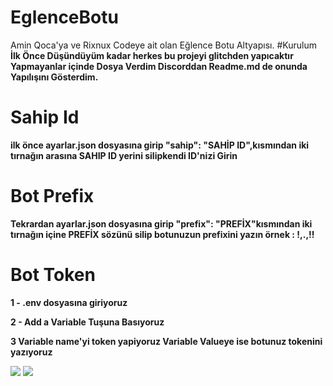 # EglenceBotu
Amin Qoca'ya ve Rixnux Codeye ait olan Eğlence Botu Altyapısı.
#Kurulum
**İlk Önce Düşündüyüm kadar herkes bu projeyi glitchden yapıcaktır Yapmayanlar içinde Dosya Verdim Discorddan Readme.md de onunda Yapılışını Gösterdim.**

# Sahip Id

**ilk önce ayarlar.json dosyasına girip "sahip": "SAHİP ID",kısmından iki tırnağın arasına SAHIP ID yerini silipkendi ID'nizi Girin**

# Bot Prefix

**Tekrardan ayarlar.json dosyasına girip "prefix": "PREFİX"kısmından iki tırnağın içine PREFİX sözünü silip botunuzun prefixini yazın örnek : !,.,!!**

# Bot Token

**1 - .env dosyasına giriyoruz**



**2 - Add a Variable Tuşuna Basıyoruz**



**3 Variable name'yi token yapiyoruz Variable Valueye ise botunuz tokenini yazıyoruz**



<img src= "https://cdn.discordapp.com/attachments/828654077373710396/828654668729155584/IMG_20210405_193701.jpg"/></a>
<img src= "https://cdn.discordapp.com/attachments/828654077373710396/828654668900859976/IMG_20210405_193737.jpg"></a>
